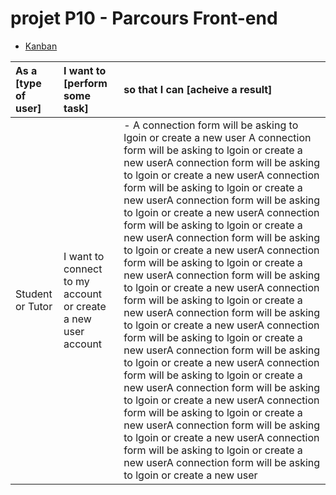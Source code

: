 # projet P10 - Parcours Front-end

- [Kanban](https://github.com/users/Altinsk/projects/1)


|As a [type of user]|I want to [perform some task]|so that I can [acheive a result]|
|:---|:---|:---|
|Student or Tutor| I want to connect to my account or create a new user account| - A connection form will be asking to lgoin or create a new user A connection form will be asking to lgoin or create a new userA connection form will be asking to lgoin or create a new userA connection form will be asking to lgoin or create a new userA connection form will be asking to lgoin or create a new userA connection form will be asking to lgoin or create a new userA connection form will be asking to lgoin or create a new userA connection form will be asking to lgoin or create a new userA connection form will be asking to lgoin or create a new userA connection form will be asking to lgoin or create a new userA connection form will be asking to lgoin or create a new userA connection form will be asking to lgoin or create a new userA connection form will be asking to lgoin or create a new userA connection form will be asking to lgoin or create a new userA connection form will be asking to lgoin or create a new userA connection form will be asking to lgoin or create a new userA connection form will be asking to lgoin or create a new userA connection form will be asking to lgoin or create a new userA connection form will be asking to lgoin or create a new user|

